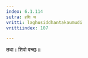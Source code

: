 ```yaml
---
index: 6.1.114
sutra: हशि च
vritti: laghusiddhantakaumudi
vrittiindex: 107

---
```

तथा। शिवो वन्द्यः॥